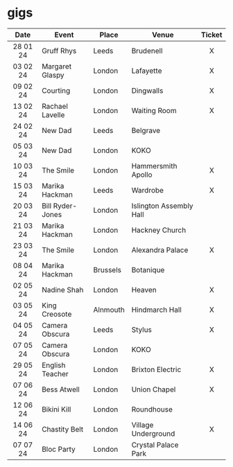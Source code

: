 # gigs
|Date|Event|Place|Venue|Ticket|
|:--:|-----|----|-----|:----:|
|28 01 24|Gruff Rhys|Leeds|Brudenell|X|
|03 02 24|Margaret Glaspy|London|Lafayette|X|
|09 02 24|Courting|London|Dingwalls|X|
|13 02 24|Rachael Lavelle|London|Waiting Room|X|
|24 02 24|New Dad|Leeds|Belgrave|
|05 03 24|New Dad|London|KOKO|
|10 03 24|The Smile|London|Hammersmith Apollo|X|
|15 03 24|Marika Hackman|Leeds|Wardrobe|X|
|20 03 24|Bill Ryder-Jones|London|Islington Assembly Hall|
|21 03 24|Marika Hackman|London|Hackney Church|
|23 03 24|The Smile|London|Alexandra Palace|X|
|08 04 24|Marika Hackman|Brussels|Botanique|
|02 05 24|Nadine Shah|London|Heaven|X|
|03 05 24|King Creosote|Alnmouth|Hindmarch Hall|X|
|04 05 24|Camera Obscura|Leeds|Stylus|X|
|07 05 24|Camera Obscura|London|KOKO|
|29 05 24|English Teacher|London|Brixton Electric|X|
|07 06 24|Bess Atwell|London|Union Chapel|X|
|12 06 24|Bikini Kill|London|Roundhouse|
|14 06 24|Chastity Belt|London|Village Underground|X|
|07 07 24|Bloc Party|London|Crystal Palace Park|
